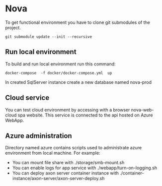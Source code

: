 # Nova
To get functional environment you have to clone git submodules of the project.
```shell
git submodule update --init --recursive     
```

## Run local environment
To build and run local environment run this command:
```shell
docker-compose  -f docker/docker-compose.yml  up
```
In created SqlServer instance create a new database named nova-prod

## Cloud service
You can test cloud environment by accessing with a browser nova-web-cloud  spa website.
This service is connected to the api hosted on Azure WebApp. 

## Azure administration 
Directory named azure contains scripts used to administrate azure environment from local machine. 
For example:  
* You can mount file share with ./storage/smb-mount.sh
* You can enable logs for app service with ./webapp/turn-on-logging.sh 
* You can deploy axon server container instance with  ./container-instance/axon-server/axon-server-deploy.sh
